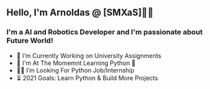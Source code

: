 ## Hello, I'm Arnoldas @ [SMXaS]👨‍💻


### I'm a AI and Robotics Developer and I'm passionate about Future World!

- 🔨 I’m Currently Working on University Assignments
- 📗 I'm At The Momemnt Learning Python 🐍
- 👨‍🎓 I’m Looking For Python Job/Internship
- ⏳ 2021 Goals: Learn Python & Build More Projects
